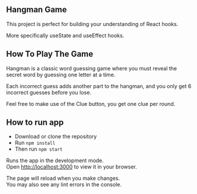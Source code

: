 ## Hangman Game

This project is perfect for building your understanding of React hooks.

More specifically useState and useEffect hooks.

## How To Play The Game

Hangman is a classic word guessing game where you must reveal the secret word by guessing one letter at a time. 

Each incorrect guess adds another part to the hangman, and you only get 6 incorrect guesses before you lose.

Feel free to make use of the Clue button, you get one clue per round.

## How to run app

- Download or clone the repository
- Run `npm install`  
- Then run `npm start`

Runs the app in the development mode.\
Open [http://localhost:3000](http://localhost:3000) to view it in your browser.

The page will reload when you make changes.\
You may also see any lint errors in the console.
 
 
